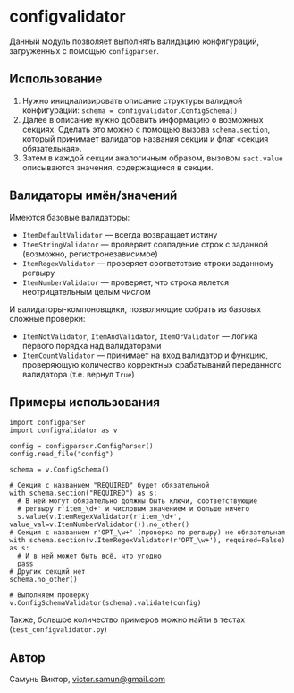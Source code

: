 # configvalidator
Данный модуль позволяет выполнять валидацию конфигураций, загруженных с помощью `configparser`.

## Использование

1. Нужно инициализировать описание структуры валидной конфигурации:
   `schema = configvalidator.ConfigSchema()`
2. Далее в описание нужно добавить информацию о возможных секциях.
   Сделать это можно с помощью вызова `schema.section`, который принимает валидатор названия секции и флаг «секция обязательная».
3. Затем в каждой секции аналогичным образом, вызовом `sect.value` описываются значения, содержащиеся в секции.

## Валидаторы имён/значений

Имеются базовые валидаторы:
* `ItemDefaultValidator` — всегда возвращает истину
* `ItemStringValidator` — проверяет совпадение строк с заданной (возможно, регистронезависимое)
* `ItemRegexValidator` — проверяет соответствие строки заданному регвыру
* `ItemNumberValidator` — проверяет, что строка явлется неотрицательным целым числом

И валидаторы-компоновщики, позволяющие собрать из базовых сложные проверки:
* `ItemNotValidator`, `ItemAndValidator`, `ItemOrValidator` — логика первого порядка над валидаторами
* `ItemCountValidator` — принимает на вход валидатор и функцию, проверяющую количество корректных срабатываний
   переданного валидатора (т.е. вернул `True`)

## Примеры использования

```
import configparser
import configvalidator as v

config = configparser.ConfigParser()
config.read_file("config")

schema = v.ConfigSchema()

# Секция с названием "REQUIRED" будет обязательной
with schema.section("REQUIRED") as s:
  # В ней могут обязательно должны быть ключи, соответствующие
  # регвыру r'item_\d+' и числовым значением и больше ничего
  s.value(v.ItemRegexValidator(r'item_\d+', value_val=v.ItemNumberValidator()).no_other()
# Секция с названием r'OPT_\w+' (проверка по регвыру) не обязательная
with schema.section(v.ItemRegexValidator(r'OPT_\w+'), required=False) as s:
  # И в ней может быть всё, что угодно
  pass
# Других секций нет
schema.no_other()

# Выполняем проверку
v.ConfigSchemaValidator(schema).validate(config)
```

Также, большое количество примеров можно найти в тестах (`test_configvalidator.py`)


## Автор

Самунь Виктор, victor.samun@gmail.com
